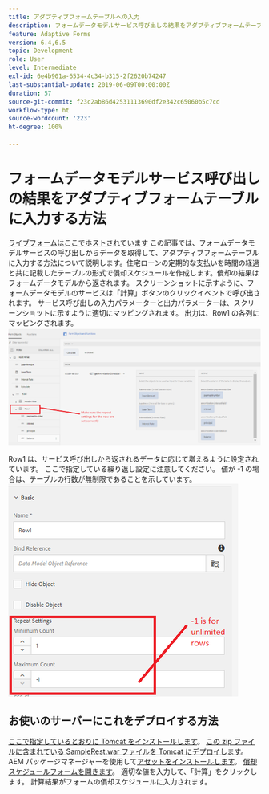 ```yaml
---
title: アダプティブフォームテーブルへの入力
description: フォームデータモデルサービス呼び出しの結果をアダプティブフォームテーブルに入力する方法
feature: Adaptive Forms
version: 6.4,6.5
topic: Development
role: User
level: Intermediate
exl-id: 6e4b901a-6534-4c34-b315-2f2620b74247
last-substantial-update: 2019-06-09T00:00:00Z
duration: 57
source-git-commit: f23c2ab86d42531113690df2e342c65060b5c7cd
workflow-type: ht
source-wordcount: '223'
ht-degree: 100%

---
```


# フォームデータモデルサービス呼び出しの結果をアダプティブフォームテーブルに入力する方法

[ライブフォームはここでホストされています](https://forms.enablementadobe.com/content/dam/formsanddocuments/amortization/jcr:content?wcmmode=disabled)
この記事では、フォームデータモデルサービスの呼び出しからデータを取得して、アダプティブフォームテーブルに入力する方法について説明します。住宅ローンの定期的な支払いを時間の経過と共に記載したテーブルの形式で償却スケジュールを作成します。償却の結果はフォームデータモデルから返されます。 スクリーンショットに示すように、フォームデータモデルのサービスは「計算」ボタンのクリックイベントで呼び出されます。 サービス呼び出しの入力パラメーターと出力パラメーターは、スクリーンショットに示すように適切にマッピングされます。 出力は、Row1 の各列にマッピングされます。
![クリックイベント](assets/amortization.PNG)

Row1 は、サービス呼び出しから返されるデータに応じて増えるように設定されています。 ここで指定している繰り返し設定に注意してください。 値が -1 の場合は、テーブルの行数が無制限であることを示しています。
![Row1](assets/rowconfiguration.PNG)

## お使いのサーバーにこれをデプロイする方法

[ここで指定しているとおりに Tomcat をインストールします](/help/forms/ic-print-channel-tutorial/set-up-tomcat.md)。
[この zip ファイルに含まれている SampleRest.war ファイルを Tomcat にデプロイします](assets/sample-rest.zip)。
AEM パッケージマネージャーを使用して[アセットをインストールします](assets/amortizationschedule.zip)。
[償却スケジュールフォームを開きます](http://localhost:4502/content/dam/formsanddocuments/amortization/jcr:content?wcmmode=disabled)。
適切な値を入力して、「計算」をクリックします。
計算結果がフォームの償却スケジュールに入力されます。
